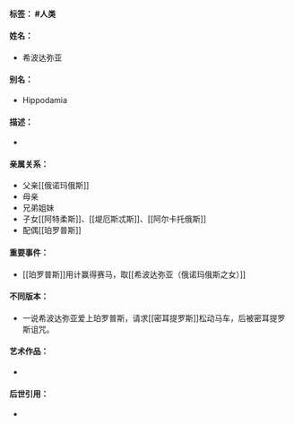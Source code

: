 #### 标签： #人类
#### 姓名：
- 希波达弥亚
#### 别名：
- Hippodamia
#### 描述：
- 
#### 亲属关系：
- 父亲[[俄诺玛俄斯]]
- 母亲
- 兄弟姐妹
- 子女[[阿特柔斯]]、[[堤厄斯忒斯]]、[[阿尔卡托俄斯]]
- 配偶[[珀罗普斯]]
#### 重要事件：
- [[珀罗普斯]]用计赢得赛马，取[[希波达弥亚（俄诺玛俄斯之女）]]
#### 不同版本：
- 一说希波达弥亚爱上珀罗普斯，请求[[密耳提罗斯]]松动马车，后被密耳提罗斯诅咒。
#### 艺术作品：
- 
#### 后世引用：
- 